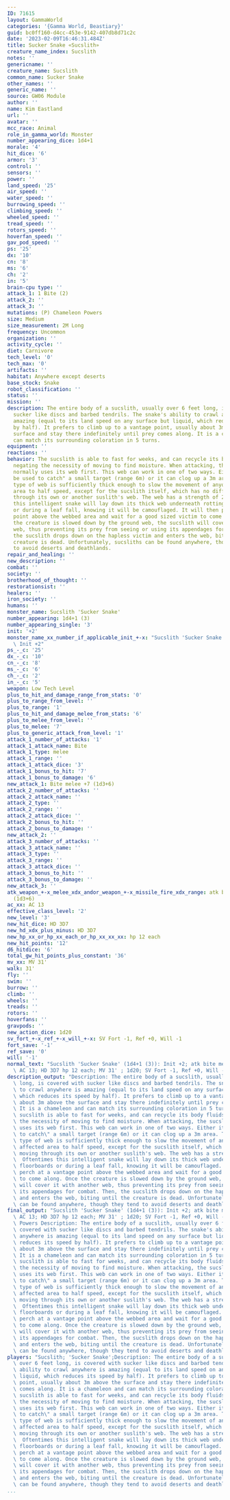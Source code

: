 ```yaml
---
ID: 71615
layout: GammaWorld
categories: '{Gamma World, Beastiary}'
guid: bc0ff160-d4cc-453e-9142-407db8d71c2c
date: '2023-02-09T16:46:31.484Z'
title: Sucker Snake «Sucslith»
creature_name_index: Sucslith
notes: ''
genericname: ''
creature_name: Sucslith
common_name: Sucker Snake
other_names: ''
generic_name: ''
source: GW06 Module
author: ''
name: Kim Eastland
url: ''
avatar: ''
mcc_race: Animal
role_in_gamma_world: Monster
number_appearing_dice: 1d4+1
morale: '4'
hit_dice: '6'
armor: '3'
control: ''
sensors: ''
power: ''
land_speed: '25'
air_speed: ''
water_speed: ''
burrowing_speed: ''
climbing_speed: ''
wheeled_speed: ''
tread_speed: ''
rotors_speed: ''
hoverfan_speed: ''
gav_pod_speed: ''
ps: '25'
dx: '10'
cn: '8'
ms: '6'
ch: '2'
in: '5'
brain-cpu type: ''
attack_1: 1 Bite (2)
attack_2: ''
attack_3: ''
mutations: (P) Chameleon Powers
size: Medium
size_measurement: 2M Long
frequency: Uncommon
organization: ''
activity_cycle: ''
diet: Carnivore
tech_level: '0'
tech_max: '0'
artifacts: ''
habitat: Anywhere except deserts
base_stock: Snake
robot_classification: ''
status: ''
mission: ''
description: The entire body of a sucslith, usually over 6 feet long, is covered with
  sucker like discs and barbed tendrils. The snake's ability to crawl anywhere is
  amazing (equal to its land speed on any surface but liquid, which reduces its speed
  by half). It prefers to climb up to a vantage point, usually about 3m above the
  surface and stay there indefinitely until prey comes along. It is a chameleon and
  can match its surrounding coloration in 5 turns.
equipment: ''
reactions: ''
behavior: The sucslith is able to fast for weeks, and can recycle its body fluids,
  negating the necessity of moving to find moisture. When attacking, the sucslith
  normally uses its web first. This web can work in one of two ways. Either it can
  be used to catch" a small target (range 6m) or it can clog up a 3m area. This second
  type of web is sufficiently thick enough to slow the movement of anyone in the affected
  area to half speed, except for the sucslith itself, which has no difficulty moving
  through its own or another suslith's web. The web has a strength of 20.  Oftentimes
  this intelligent snake will lay down its thick web underneath rotting floorboards
  or during a leaf fall, knowing it will be camouflaged. It will then perch at a vantage
  point above the webbed area and wait for a good sized victim to come along. Once
  the creature is slowed down by the ground web, the sucslith will cover it with another
  web, thus preventing its prey from seeing or using its appendages for combat. Then,
  the sucslith drops down on the hapless victim and enters the web, biting until the
  creature is dead. Unfortunately, sucsliths can be found anywhere, though they tend
  to avoid deserts and deathlands.
repair_and_healing: ''
new_description: ''
combat: ''
society: ''
brotherhood_of_thought: ''
restorationsist: ''
healers: ''
iron_society: ''
humans: ''
monster_name: Sucslith 'Sucker Snake'
number_appearing: 1d4+1 (3)
number_appearing_single: '3'
init: '+2'
monster_name_xx_number_if_applicable_init_+-x: "Sucslith 'Sucker Snake' (1d4+1 (3)):\
  \ Init +2"
ps_-_c: '25'
dx_-_c: '10'
cn_-_c: '8'
ms_-_c: '6'
ch_-_c: '2'
in_-_c: '5'
weapon: Low Tech Level
plus_to_hit_and_damage_range_from_stats: '0'
plus_to_range_from_level: ''
plus_to_range: '1'
plus_to_hit_and_damage_melee_from_stats: '6'
plus_to_melee_from_level: ''
plus_to_melee: '7'
plus_to_generic_attack_from_level: '1'
attack_1_number_of_attacks: '1'
attack_1_attack_name: Bite
attack_1_type: melee
attack_1_range: ''
attack_1_attack_dice: '3'
attack_1_bonus_to_hit: '7'
attack_1_bonus_to_damage: '6'
new_attack_1: Bite melee +7 (1d3+6)
attack_2_number_of_attacks: ''
attack_2_attack_name: ''
attack_2_type: ''
attack_2_range: ''
attack_2_attack_dice: ''
attack_2_bonus_to_hit: ''
attack_2_bonus_to_damage: ''
new_attack_2: ''
attack_3_number_of_attacks: ''
attack_3_attack_name: ''
attack_3_type: ''
attack_3_range: ''
attack_3_attack_dice: ''
attack_3_bonus_to_hit: ''
attack_3_bonus_to_damage: ''
new_attack_3: ''
atk_weapon_+-x_melee_xdx_andor_weapon_+-x_missile_fire_xdx_range: atk bite melee +7
  (1d3+6)
ac_xx: AC 13
effective_class_level: '2'
new_level: '3'
new_hit_dice: HD 3D7
new_hd_xdx_plus_minus: HD 3D7
new_hp_xx_or_hp_xx_each_or_hp_xx_xx_xx: hp 12 each
new_hit_points: '12'
d6_hitdice: '6'
total_gw_hit_points_plus_constant: '36'
mv_xx: MV 31'
walk: 31'
fly: ''
swim: ''
burrow: ''
climb: ''
wheels: ''
treads: ''
rotors: ''
hoverfans: ''
gravpods: ''
new_action_dice: 1d20
sv_fort_+-x_ref_+-x_will_+-x: SV Fort -1, Ref +0, Will -1
fort_save: '-1'
ref_save: '0'
will: '-1'
normal_text: "Sucslith 'Sucker Snake' (1d4+1 (3)): Init +2; atk bite melee +7 (1d3+6);\
  \ AC 13; HD 3D7 hp 12 each; MV 31' ; 1d20; SV Fort -1, Ref +0, Will -1"
description_output: "Description: The entire body of a sucslith, usually over 6 feet\
  \ long, is covered with sucker like discs and barbed tendrils. The snake's ability\
  \ to crawl anywhere is amazing (equal to its land speed on any surface but liquid,\
  \ which reduces its speed by half). It prefers to climb up to a vantage point, usually\
  \ about 3m above the surface and stay there indefinitely until prey comes along.\
  \ It is a chameleon and can match its surrounding coloration in 5 turns.Behavior:The\
  \ sucslith is able to fast for weeks, and can recycle its body fluids, negating\
  \ the necessity of moving to find moisture. When attacking, the sucslith normally\
  \ uses its web first. This web can work in one of two ways. Either it can be used\
  \ to catch\" a small target (range 6m) or it can clog up a 3m area. This second\
  \ type of web is sufficiently thick enough to slow the movement of anyone in the\
  \ affected area to half speed, except for the sucslith itself, which has no difficulty\
  \ moving through its own or another suslith's web. The web has a strength of 20.\
  \  Oftentimes this intelligent snake will lay down its thick web underneath rotting\
  \ floorboards or during a leaf fall, knowing it will be camouflaged. It will then\
  \ perch at a vantage point above the webbed area and wait for a good sized victim\
  \ to come along. Once the creature is slowed down by the ground web, the sucslith\
  \ will cover it with another web, thus preventing its prey from seeing or using\
  \ its appendages for combat. Then, the sucslith drops down on the hapless victim\
  \ and enters the web, biting until the creature is dead. Unfortunately, sucsliths\
  \ can be found anywhere, though they tend to avoid deserts and deathlands."
final_output: "Sucslith 'Sucker Snake' (1d4+1 (3)): Init +2; atk bite melee +7 (1d3+6);\
  \ AC 13; HD 3D7 hp 12 each; MV 31' ; 1d20; SV Fort -1, Ref +0, Will -1(P) Chameleon\
  \ Powers Description: The entire body of a sucslith, usually over 6 feet long, is\
  \ covered with sucker like discs and barbed tendrils. The snake's ability to crawl\
  \ anywhere is amazing (equal to its land speed on any surface but liquid, which\
  \ reduces its speed by half). It prefers to climb up to a vantage point, usually\
  \ about 3m above the surface and stay there indefinitely until prey comes along.\
  \ It is a chameleon and can match its surrounding coloration in 5 turns.Behavior:The\
  \ sucslith is able to fast for weeks, and can recycle its body fluids, negating\
  \ the necessity of moving to find moisture. When attacking, the sucslith normally\
  \ uses its web first. This web can work in one of two ways. Either it can be used\
  \ to catch\" a small target (range 6m) or it can clog up a 3m area. This second\
  \ type of web is sufficiently thick enough to slow the movement of anyone in the\
  \ affected area to half speed, except for the sucslith itself, which has no difficulty\
  \ moving through its own or another suslith's web. The web has a strength of 20.\
  \  Oftentimes this intelligent snake will lay down its thick web underneath rotting\
  \ floorboards or during a leaf fall, knowing it will be camouflaged. It will then\
  \ perch at a vantage point above the webbed area and wait for a good sized victim\
  \ to come along. Once the creature is slowed down by the ground web, the sucslith\
  \ will cover it with another web, thus preventing its prey from seeing or using\
  \ its appendages for combat. Then, the sucslith drops down on the hapless victim\
  \ and enters the web, biting until the creature is dead. Unfortunately, sucsliths\
  \ can be found anywhere, though they tend to avoid deserts and deathlands."
players: "Sucslith; 'Sucker Snake';Description: The entire body of a sucslith, usually\
  \ over 6 feet long, is covered with sucker like discs and barbed tendrils. The snake's\
  \ ability to crawl anywhere is amazing (equal to its land speed on any surface but\
  \ liquid, which reduces its speed by half). It prefers to climb up to a vantage\
  \ point, usually about 3m above the surface and stay there indefinitely until prey\
  \ comes along. It is a chameleon and can match its surrounding coloration in 5 turns.Behavior:The\
  \ sucslith is able to fast for weeks, and can recycle its body fluids, negating\
  \ the necessity of moving to find moisture. When attacking, the sucslith normally\
  \ uses its web first. This web can work in one of two ways. Either it can be used\
  \ to catch\" a small target (range 6m) or it can clog up a 3m area. This second\
  \ type of web is sufficiently thick enough to slow the movement of anyone in the\
  \ affected area to half speed, except for the sucslith itself, which has no difficulty\
  \ moving through its own or another suslith's web. The web has a strength of 20.\
  \  Oftentimes this intelligent snake will lay down its thick web underneath rotting\
  \ floorboards or during a leaf fall, knowing it will be camouflaged. It will then\
  \ perch at a vantage point above the webbed area and wait for a good sized victim\
  \ to come along. Once the creature is slowed down by the ground web, the sucslith\
  \ will cover it with another web, thus preventing its prey from seeing or using\
  \ its appendages for combat. Then, the sucslith drops down on the hapless victim\
  \ and enters the web, biting until the creature is dead. Unfortunately, sucsliths\
  \ can be found anywhere, though they tend to avoid deserts and deathlands. |"
...
```

